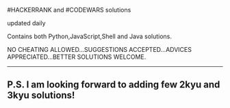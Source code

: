 #HACKERRANK and #CODEWARS solutions

updated daily

Contains both Python,JavaScript,Shell and Java solutions.

NO CHEATING ALLOWED...SUGGESTIONS ACCEPTED...ADVICES APPRECIATED...BETTER SOLUTIONS WELCOME.

---------------------------------------------------------------
P.S. I am looking forward to adding few 2kyu and 3kyu solutions!
---------------------------------------------------------------
